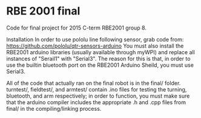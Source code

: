 # RBE 2001 final
Code for final project for 2015 C-term RBE2001 group 8.

Installation
In order to use pololu line following sensor, grab code from:
https://github.com/pololu/qtr-sensors-arduino
You must also install the RBE2001 arduino libraries (usually available through myWPI) and replace all instances of "Serail1" with "Serial3". The reason for this is that, in order to use the builtin bluetooth port on the RBE2001 Arduino Sheild, you must use Serial3.

All of the code that actually ran on the final robot is in the final/ folder. turntest/, fieldtest/, and armtest/ contain .ino files for testing the turning, bluetooth, and arm respectively; in order to function, you must make sure that the arduino compiler includes the appropriate .h and .cpp files from final/ in the compiling/linking process.
